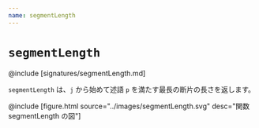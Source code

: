 ```yaml
---
name: segmentLength
---
```


# `segmentLength`

@include [signatures/segmentLength.md]

`segmentLength` は、`j` から始めて述語 `p` を満たす最長の断片の長さを返します。

@include [figure.html source="../images/segmentLength.svg" desc="関数 segmentLength の図"]
